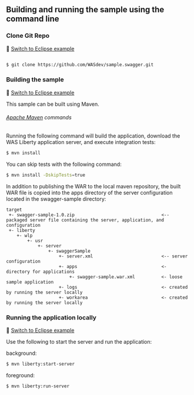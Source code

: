 ## Building and running the sample using the command line

### Clone Git Repo
:pushpin: [Switch to Eclipse example](/docs/Using-WDT.md/#clone-git-repo)

```bash

$ git clone https://github.com/WASdev/sample.swagger.git

```

### Building the sample
:pushpin: [Switch to Eclipse example](/docs/Using-WDT.md/#building-the-sample-in-eclipse)

This sample can be built using Maven.

###### [Apache Maven](http://maven.apache.org/) commands

Running the following command will build the application, download the WAS Liberty application server, and execute integration tests:

```bash
$ mvn install
```

You can skip tests with the following command:

```bash
$ mvn install -DskipTests=true
```

In addition to publishing the WAR to the local maven repository, the built WAR file is copied into the apps directory of the server configuration located in the swagger-sample directory:

```text
target
 +- swagger-sample-1.0.zip                                 <-- packaged server file containing the server, application, and configuration
 +- liberty
    +- wlp
        +- usr
            +- server
                +- swaggerSample
                    +- server.xml                          <-- server configuration
                    +- apps                                <- directory for applications
                        +- swagger-sample.war.xml          <- loose sample application
                    +- logs                                <- created by running the server locally
                    +- workarea                            <- created by running the server locally
```

### Running the application locally
:pushpin: [Switch to Eclipse example](/docs/Using-WDT.md/#running-the-application-locally)

Use the following to start the server and run the application:

background:

```bash
$ mvn liberty:start-server
```

foreground:

```bash
$ mvn liberty:run-server
```

